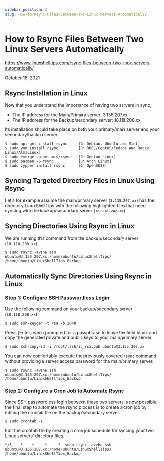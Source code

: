 ```yaml
---
sidebar_position: 3
slug: How-to-Rsync-Files-Between-Two-Linux-Servers-Automatically
---
```


How to Rsync Files Between Two Linux Servers Automatically
==========================================================

https://www.linuxshelltips.com/rsync-files-between-two-linux-servers-automatically/

October 18, 2021

## Rsync Installation in Linux

Now that you understand the importance of having two servers in sync,

- The IP address for the Main/Primary server: 3.135.207.xx.
- The IP address for the Backup/secondary server: 18.118.208.xx

Its installation should take place on both your primary/main server and your secondary/backup server.

	$ sudo apt-get install rsync     [On Debian, Ubuntu and Mint]
	$ sudo yum install rsync         [On RHEL/CentOS/Fedora and Rocky Linux/AlmaLinux]
	$ sudo emerge -a net-mis/rsync   [On Gentoo Linux]
	$ sudo pacman -S rsync           [On Arch Linux]
	$ sudo zypper install rsync      [On OpenSUSE]

## Syncing Targeted Directory Files in Linux Using Rsync

Let’s for example assume the main/primary server (`3.135.207.xx`) has the directory LinuxShellTips with the following highlighted files that need syncing with the backup/secondary server (`18.118.208.xx`).

## Syncing Directories Using Rsync in Linux

We are running this command from the backup/secondary server (`18.118.208.xx`).

	$ sudo rsync -avzhe ssh ubuntu@3.135.207.xx:/home/ubuntu/LinuxShellTips/ /home/ubuntu/LinuxShellTips_Backup 

## Automatically Sync Directories Using Rsync in Linux

### Step 1: Configure SSH Passwordless Login

Use the following command on your backup/secondary server (`18.118.208.xx`).

	$ sudo ssh-keygen -t rsa -b 2048

Press [Enter] when prompted for a passphrase to leave the field blank and copy the generated private and public keys to your main/primary server.

	$ sudo ssh-copy-id -i /root/.ssh/id_rsa.pub ubuntu@3.135.207.xx

You can now comfortably execute the previously covered `rsync` command without providing a server access password for the main/primary server.

	$ sudo rsync -avzhe ssh ubuntu@3.135.207.xx:/home/ubuntu/LinuxShellTips/ /home/ubuntu/LinuxShellTips_Backup 

### Step 2: Configure a Cron Job to Automate Rsync

Since SSH passwordless login between these two servers is now possible, the final step to automate the rsync process is to create a cron job by editing the crontab file on the backup/secondary server.

	$ sudo crontab -e

Edit the crontab file by creating a cron job schedule for syncing your two Linux servers’ directory files.

	*/5    *    *     *     *  sudo rsync -avzhe ssh ubuntu@3.135.207.xx:/home/ubuntu/LinuxShellTips/ /home/ubuntu/LinuxShellTips_Backup




